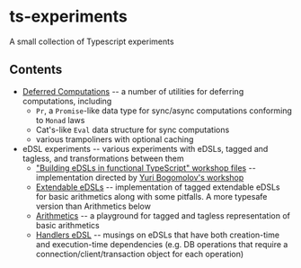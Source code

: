 # ts-experiments

A small collection of Typescript experiments

## Contents

- [Deferred Computations](/src/deferred-computations) -- a number of utilities for deferring computations, including
  - `Pr`, a `Promise`-like data type for sync/async computations conforming to `Monad` laws
  - Cat's-like `Eval` data structure for sync computations
  - various trampoliners with optional caching
- eDSL experiments -- various experiments with eDSLs, tagged and tagless, and transformations between them
  - ["Building eDSLs in functional TypeScript" workshop files](/src/edsl/edsl-workshop) -- implementation directed by [Yuri Bogomolov's workshop](https://github.com/YBogomolov/workshop-edsl-in-typescript)
  - [Extendable eDSLs](/src/edsl/extendable-edsls) -- implementation of tagged extendable eDSLs for basic arithmetics along with some pitfalls. A more typesafe version than Arithmetics below
  - [Arithmetics](/src/edsl/arithmetics) -- a playground for tagged and tagless representation of basic arithmetics
  - [Handlers eDSL](/src/edsl/handlers-edsl) -- musings on eDSLs that have both creation-time and execution-time dependencies (e.g. DB operations that require a connection/client/transaction object for each operation)

